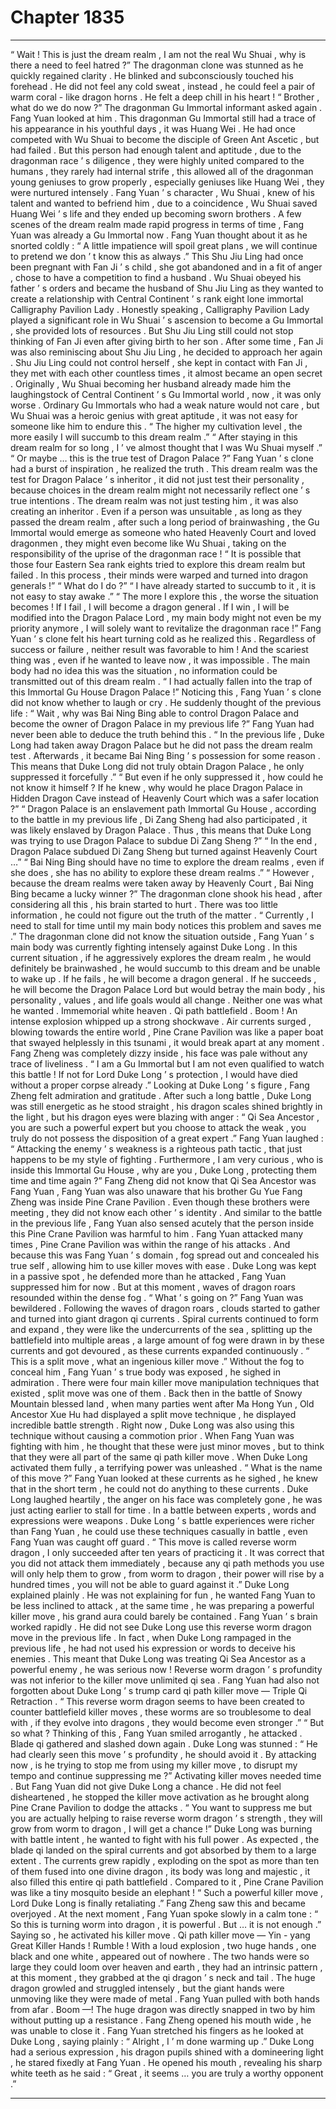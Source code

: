 
# Chapter 1835


---

“ Wait ! This is just the dream realm , I am not the real Wu Shuai , why is there a need to feel hatred ?” The dragonman clone was stunned as he quickly regained clarity .
He blinked and subconsciously touched his forehead .
He did not feel any cold sweat , instead , he could feel a pair of warm coral - like dragon horns .
He felt a deep chill in his heart !
“ Brother , what do we do now ?” The dragonman Gu Immortal informant asked again .
Fang Yuan looked at him .
This dragonman Gu Immortal still had a trace of his appearance in his youthful days , it was Huang Wei . He had once competed with Wu Shuai to become the disciple of Green Ant Ascetic , but had failed .
But this person had enough talent and aptitude , due to the dragonman race ’ s diligence , they were highly united compared to the humans , they rarely had internal strife , this allowed all of the dragonman young geniuses to grow properly , especially geniuses like Huang Wei , they were nurtured intensely .
Fang Yuan ’ s character , Wu Shuai , knew of his talent and wanted to befriend him , due to a coincidence , Wu Shuai saved Huang Wei ’ s life and they ended up becoming sworn brothers .
A few scenes of the dream realm made rapid progress in terms of time , Fang Yuan was already a Gu Immortal now .
Fang Yuan thought about it as he snorted coldly : “ A little impatience will spoil great plans , we will continue to pretend we don ’ t know this as always .”
This Shu Jiu Ling had once been pregnant with Fan Ji ’ s child , she got abandoned and in a fit of anger , chose to have a competition to find a husband .
Wu Shuai obeyed his father ’ s orders and became the husband of Shu Jiu Ling as they wanted to create a relationship with Central Continent ’ s rank eight lone immortal Calligraphy Pavilion Lady .
Honestly speaking , Calligraphy Pavilion Lady played a significant role in Wu Shuai ’ s ascension to become a Gu Immortal , she provided lots of resources .
But Shu Jiu Ling still could not stop thinking of Fan Ji even after giving birth to her son .
After some time , Fan Ji was also reminiscing about Shu Jiu Ling , he decided to approach her again .
Shu Jiu Ling could not control herself , she kept in contact with Fan Ji , they met with each other countless times , it almost became an open secret .
Originally , Wu Shuai becoming her husband already made him the laughingstock of Central Continent ’ s Gu Immortal world , now , it was only worse .
Ordinary Gu Immortals who had a weak nature would not care , but Wu Shuai was a heroic genius with great aptitude , it was not easy for someone like him to endure this .
“ The higher my cultivation level , the more easily I will succumb to this dream realm .”
“ After staying in this dream realm for so long , I ’ ve almost thought that I was Wu Shuai myself .”
“ Or maybe … this is the true test of Dragon Palace ?”
Fang Yuan ’ s clone had a burst of inspiration , he realized the truth .
This dream realm was the test for Dragon Palace ’ s inheritor , it did not just test their personality , because choices in the dream realm might not necessarily reflect one ’ s true intentions .
The dream realm was not just testing him , it was also creating an inheritor .
Even if a person was unsuitable , as long as they passed the dream realm , after such a long period of brainwashing , the Gu Immortal would emerge as someone who hated Heavenly Court and loved dragonmen , they might even become like Wu Shuai , taking on the responsibility of the uprise of the dragonman race !
“ It is possible that those four Eastern Sea rank eights tried to explore this dream realm but failed . In this process , their minds were warped and turned into dragon generals !”
“ What do I do ?”
“ I have already started to succumb to it , it is not easy to stay awake .”
“ The more I explore this , the worse the situation becomes ! If I fail , I will become a dragon general . If I win , I will be modified into the Dragon Palace Lord , my main body might not even be my priority anymore , I will solely want to revitalize the dragonman race !”
Fang Yuan ’ s clone felt his heart turning cold as he realized this .
Regardless of success or failure , neither result was favorable to him !
And the scariest thing was , even if he wanted to leave now , it was impossible . The main body had no idea this was the situation , no information could be transmitted out of this dream realm .
“ I had actually fallen into the trap of this Immortal Gu House Dragon Palace !” Noticing this , Fang Yuan ’ s clone did not know whether to laugh or cry .
He suddenly thought of the previous life : “ Wait , why was Bai Ning Bing able to control Dragon Palace and become the owner of Dragon Palace in my previous life ?”
Fang Yuan had never been able to deduce the truth behind this .
“ In the previous life , Duke Long had taken away Dragon Palace but he did not pass the dream realm test . Afterwards , it became Bai Ning Bing ’ s possession for some reason . This means that Duke Long did not truly obtain Dragon Palace , he only suppressed it forcefully .”
“ But even if he only suppressed it , how could he not know it himself ? If he knew , why would he place Dragon Palace in Hidden Dragon Cave instead of Heavenly Court which was a safer location ?”
“ Dragon Palace is an enslavement path Immortal Gu House , according to the battle in my previous life , Di Zang Sheng had also participated , it was likely enslaved by Dragon Palace . Thus , this means that Duke Long was trying to use Dragon Palace to subdue Di Zang Sheng ?”
“ In the end , Dragon Palace subdued Di Zang Sheng but turned against Heavenly Court …”
“ Bai Ning Bing should have no time to explore the dream realms , even if she does , she has no ability to explore these dream realms .”
“ However , because the dream realms were taken away by Heavenly Court , Bai Ning Bing became a lucky winner ?”
The dragonman clone shook his head , after considering all this , his brain started to hurt .
There was too little information , he could not figure out the truth of the matter .
“ Currently , I need to stall for time until my main body notices this problem and saves me .” The dragonman clone did not know the situation outside , Fang Yuan ’ s main body was currently fighting intensely against Duke Long .
In this current situation , if he aggressively explores the dream realm , he would definitely be brainwashed , he would succumb to this dream and be unable to wake up .
If he fails , he will become a dragon general . If he succeeds , he will become the Dragon Palace Lord but would betray the main body , his personality , values , and life goals would all change .
Neither one was what he wanted .
Immemorial white heaven .
Qi path battlefield .
Boom !
An intense explosion whipped up a strong shockwave .
Air currents surged , blowing towards the entire world , Pine Crane Pavilion was like a paper boat that swayed helplessly in this tsunami , it would break apart at any moment .
Fang Zheng was completely dizzy inside , his face was pale without any trace of liveliness .
“ I am a Gu Immortal but I am not even qualified to watch this battle ! If not for Lord Duke Long ’ s protection , I would have died without a proper corpse already .”
Looking at Duke Long ’ s figure , Fang Zheng felt admiration and gratitude .
After such a long battle , Duke Long was still energetic as he stood straight , his dragon scales shined brightly in the light , but his dragon eyes were blazing with anger : “ Qi Sea Ancestor , you are such a powerful expert but you choose to attack the weak , you truly do not possess the disposition of a great expert .”
Fang Yuan laughed : “ Attacking the enemy ’ s weakness is a righteous path tactic , that just happens to be my style of fighting . Furthermore , I am very curious , who is inside this Immortal Gu House , why are you , Duke Long , protecting them time and time again ?”
Fang Zheng did not know that Qi Sea Ancestor was Fang Yuan , Fang Yuan was also unaware that his brother Gu Yue Fang Zheng was inside Pine Crane Pavilion .
Even though these brothers were meeting , they did not know each other ’ s identity .
And similar to the battle in the previous life , Fang Yuan also sensed acutely that the person inside this Pine Crane Pavilion was harmful to him .
Fang Yuan attacked many times , Pine Crane Pavilion was within the range of his attacks .
And because this was Fang Yuan ’ s domain , fog spread out and concealed his true self , allowing him to use killer moves with ease .
Duke Long was kept in a passive spot , he defended more than he attacked , Fang Yuan suppressed him for now .
But at this moment , waves of dragon roars resounded within the dense fog .
“ What ’ s going on ?” Fang Yuan was bewildered .
Following the waves of dragon roars , clouds started to gather and turned into giant dragon qi currents .
Spiral currents continued to form and expand , they were like the undercurrents of the sea , splitting up the battlefield into multiple areas , a large amount of fog were drawn in by these currents and got devoured , as these currents expanded continuously .
“ This is a split move , what an ingenious killer move .” Without the fog to conceal him , Fang Yuan ’ s true body was exposed , he sighed in admiration .
There were four main killer move manipulation techniques that existed , split move was one of them .
Back then in the battle of Snowy Mountain blessed land , when many parties went after Ma Hong Yun , Old Ancestor Xue Hu had displayed a split move technique , he displayed incredible battle strength .
Right now , Duke Long was also using this technique without causing a commotion prior .
When Fang Yuan was fighting with him , he thought that these were just minor moves , but to think that they were all part of the same qi path killer move . When Duke Long activated them fully , a terrifying power was unleashed .
“ What is the name of this move ?” Fang Yuan looked at these currents as he sighed , he knew that in the short term , he could not do anything to these currents .
Duke Long laughed heartily , the anger on his face was completely gone , he was just acting earlier to stall for time .
In a battle between experts , words and expressions were weapons .
Duke Long ’ s battle experiences were richer than Fang Yuan , he could use these techniques casually in battle , even Fang Yuan was caught off guard .
“ This move is called reverse worm dragon , I only succeeded after ten years of practicing it . It was correct that you did not attack them immediately , because any qi path methods you use will only help them to grow , from worm to dragon , their power will rise by a hundred times , you will not be able to guard against it .” Duke Long explained plainly .
He was not explaining for fun , he wanted Fang Yuan to be less inclined to attack , at the same time , he was preparing a powerful killer move , his grand aura could barely be contained .
Fang Yuan ’ s brain worked rapidly .
He did not see Duke Long use this reverse worm dragon move in the previous life .
In fact , when Duke Long rampaged in the previous life , he had not used his expression or words to deceive his enemies .
This meant that Duke Long was treating Qi Sea Ancestor as a powerful enemy , he was serious now !
Reverse worm dragon ’ s profundity was not inferior to the killer move unlimited qi sea . Fang Yuan had also not forgotten about Duke Long ’ s trump card qi path killer move — Triple Qi Retraction .
“ This reverse worm dragon seems to have been created to counter battlefield killer moves , these worms are so troublesome to deal with , if they evolve into dragons , they would become even stronger .”
“ But so what ?
Thinking of this , Fang Yuan smiled arrogantly , he attacked .
Blade qi gathered and slashed down again .
Duke Long was stunned : “ He had clearly seen this move ’ s profundity , he should avoid it . By attacking now , is he trying to stop me from using my killer move , to disrupt my tempo and continue suppressing me ?”
Activating killer moves needed time . But Fang Yuan did not give Duke Long a chance . He did not feel disheartened , he stopped the killer move activation as he brought along Pine Crane Pavilion to dodge the attacks .
“ You want to suppress me but you are actually helping to raise reverse worm dragon ’ s strength , they will grow from worm to dragon , I will get a chance !” Duke Long was burning with battle intent , he wanted to fight with his full power .
As expected , the blade qi landed on the spiral currents and got absorbed by them to a large extent .
The currents grew rapidly , exploding on the spot as more than ten of them fused into one divine dragon , its body was long and majestic , it also filled this entire qi path battlefield .
Compared to it , Pine Crane Pavilion was like a tiny mosquito beside an elephant !
“ Such a powerful killer move , Lord Duke Long is finally retaliating .” Fang Zheng saw this and became overjoyed .
At the next moment , Fang Yuan spoke slowly in a calm tone : “ So this is turning worm into dragon , it is powerful . But … it is not enough .”
Saying so , he activated his killer move .
Qi path killer move — Yin - yang Great Killer Hands !
Rumble !
With a loud explosion , two huge hands , one black and one white , appeared out of nowhere .
The two hands were so large they could loom over heaven and earth , they had an intrinsic pattern , at this moment , they grabbed at the qi dragon ’ s neck and tail .
The huge dragon growled and struggled intensely , but the giant hands were unmoving like they were made of metal .
Fang Yuan pulled with both hands from afar .
Boom —!
The huge dragon was directly snapped in two by him without putting up a resistance .
Fang Zheng opened his mouth wide , he was unable to close it .
Fang Yuan stretched his fingers as he looked at Duke Long , saying plainly : “ Alright , I ’ m done warming up .”
Duke Long had a serious expression , his dragon pupils shined with a domineering light , he stared fixedly at Fang Yuan .
He opened his mouth , revealing his sharp white teeth as he said : “ Great , it seems … you are truly a worthy opponent .”

---

